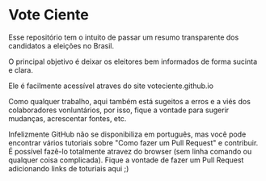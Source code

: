 # Vote Ciente

Esse repositório tem o intuito de passar um resumo transparente dos candidatos a eleições no Brasil.

O principal objetivo é deixar os eleitores bem informados de forma sucinta e clara.

Ele é facilmente acessível atraves do site voteciente.github.io

Como qualquer trabalho, aqui também está sugeitos a erros e a viés dos colaboradores vonluntários, por isso, fique a vontade para sugerir mudanças, acrescentar fontes, etc.

Infelizmente GitHub não se disponibiliza em português, mas você pode encontrar vários tutoriais sobre "Como fazer um Pull Request" e contribuir. É possível fazê-lo totalmente atravez do browser (sem linha comando ou qualquer coisa complicada). Fique a vontade de fazer um Pull Request adicionando links de toturiais aqui ;)
